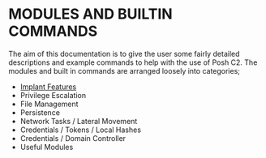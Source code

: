 # MODULES AND BUILTIN COMMANDS

The aim of this documentation is to give the user some fairly detailed descriptions and example commands to help with the use of Posh C2. The modules and built in commands are arranged loosely into categories;

* [Implant Features](https://github.com/nettitude/PoshC2/wiki/Implant-Features)
* Privilege Escalation
* File Management
* Persistence
* Network Tasks / Lateral Movement
* Credentials / Tokens / Local Hashes
* Credentials / Domain Controller
* Useful Modules
